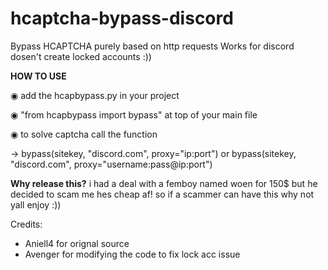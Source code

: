 # hcaptcha-bypass-discord
Bypass HCAPTCHA purely based on http requests Works for discord dosen't create locked accounts :))


**HOW TO USE**

◉ add the hcapbypass.py in your project

◉ "from hcapbypass import bypass" at top of your main file 

◉ to solve captcha call the function 

-> bypass(sitekey, "discord.com", proxy="ip:port") or bypass(sitekey, "discord.com", proxy="username:pass@ip:port")

**Why release this?**
i had a deal with a femboy named woen for 150$ but he decided to scam me hes cheap af! so if a scammer can have this why not yall enjoy :))

Credits: 
- Aniell4 for orignal source
- Avenger for modifying the code to fix lock acc issue

